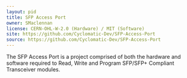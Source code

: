 ```yaml
---
layout: pid
title: SFP Access Port
owner: SMaclennan
license: CERN-OHL-W-2.0 (Hardware) / MIT (Software)
site: https://github.com/Cyclomatic-Dev/SFP-Access-Port
source: https://github.com/Cyclomatic-Dev/SFP-Access-Port
---
```


The SFP Access Port is a project comprised of both the hardware and software required to Read, Write and Program SFP/SFP+ Compliant Transceiver modules.